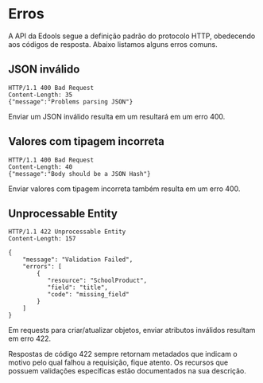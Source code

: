 # Erros

<aside class="notice">
A API da Edools segue a definição padrão do protocolo HTTP, obedecendo aos códigos de resposta. Abaixo listamos alguns erros comuns.
</aside>

## JSON inválido
```
HTTP/1.1 400 Bad Request
Content-Length: 35
{"message":"Problems parsing JSON"}
```
Enviar um JSON inválido resulta em um resultará em um erro 400.
## Valores com tipagem incorreta

```
HTTP/1.1 400 Bad Request
Content-Length: 40
{"message":"Body should be a JSON Hash"}
```
Enviar valores com tipagem incorreta também resulta em um erro 400.

## Unprocessable Entity
```
HTTP/1.1 422 Unprocessable Entity
Content-Length: 157

{
    "message": "Validation Failed",
    "errors": [
        {
           "resource": "SchoolProduct",
           "field": "title",
           "code": "missing_field"
        }
    ]
}
```

Em requests para criar/atualizar objetos, enviar atributos inválidos resultam em erro 422.

Respostas de código 422 sempre retornam metadados que indicam o motivo pelo qual falhou a requisição, fique atento. Os recursos que possuem validações específicas estão documentados na sua descrição.